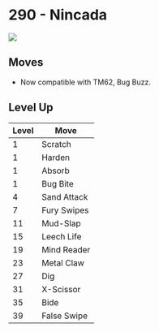# 290 - Nincada
![][290]

## Moves

 - Now compatible with TM62, Bug Buzz.

## Level Up

Level | Move
---   | ---
  1   | Scratch
  1   | Harden
  1   | Absorb
  1   | Bug Bite
  4   | Sand Attack
  7   | Fury Swipes
 11   | Mud-Slap
 15   | Leech Life
 19   | Mind Reader
 23   | Metal Claw
 27   | Dig
 31   | X-Scissor
 35   | Bide
 39   | False Swipe

[290]: ../img/pokemon/290.png

